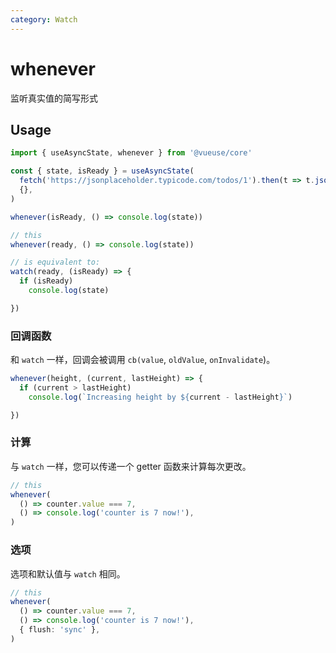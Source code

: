 ```yaml
---
category: Watch
---
```


# whenever

监听真实值的简写形式

## Usage

```js
import { useAsyncState, whenever } from '@vueuse/core'

const { state, isReady } = useAsyncState(
  fetch('https://jsonplaceholder.typicode.com/todos/1').then(t => t.json()),
  {},
)

whenever(isReady, () => console.log(state))
```

```ts
// this
whenever(ready, () => console.log(state))

// is equivalent to:
watch(ready, (isReady) => {
  if (isReady)
    console.log(state)

})
```

### 回调函数

和 `watch` 一样，回调会被调用 `cb(value`, `oldValue`, `onInvalidate`)。

```ts
whenever(height, (current, lastHeight) => {
  if (current > lastHeight)
    console.log(`Increasing height by ${current - lastHeight}`)

})
```

### 计算

与 `watch` 一样，您可以传递一个 getter 函数来计算每次更改。

```ts
// this
whenever(
  () => counter.value === 7,
  () => console.log('counter is 7 now!'),
)
```

### 选项

选项和默认值与 `watch` 相同。

```ts
// this
whenever(
  () => counter.value === 7,
  () => console.log('counter is 7 now!'),
  { flush: 'sync' },
)
```
